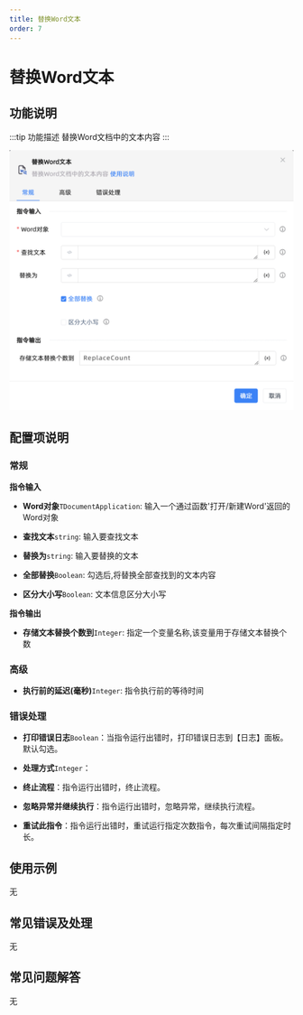 ```yaml
---
title: 替换Word文本
order: 7
---
```


# 替换Word文本

## 功能说明

:::tip 功能描述
替换Word文档中的文本内容
:::

![替换Word文本](../../../assets/替换Word文本_command.png)

## 配置项说明

### 常规

**指令输入**

- **Word对象**`TDocumentApplication`: 输入一个通过函数'打开/新建Word'返回的Word对象

- **查找文本**`string`: 输入要查找文本

- **替换为**`string`: 输入要替换的文本

- **全部替换**`Boolean`: 勾选后,将替换全部查找到的文本内容

- **区分大小写**`Boolean`: 文本信息区分大小写


**指令输出**

- **存储文本替换个数到**`Integer`: 指定一个变量名称,该变量用于存储文本替换个数

### 高级

- **执行前的延迟(毫秒)**`Integer`: 指令执行前的等待时间

### 错误处理

- **打印错误日志**`Boolean`：当指令运行出错时，打印错误日志到【日志】面板。默认勾选。

- **处理方式**`Integer`：

 - **终止流程**：指令运行出错时，终止流程。

 - **忽略异常并继续执行**：指令运行出错时，忽略异常，继续执行流程。

 - **重试此指令**：指令运行出错时，重试运行指定次数指令，每次重试间隔指定时长。

## 使用示例
无

## 常见错误及处理

无

## 常见问题解答

无

